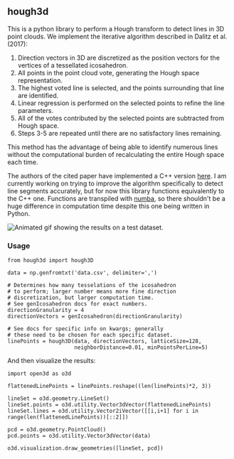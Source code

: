 ## hough3d

This is a python library to perform a Hough transform to detect lines in 3D point clouds. We implement the iterative algorithm described in Dalitz et al. (2017):

1. Direction vectors in 3D are discretized as the position vectors for the vertices of a tessellated icosahedron.
2. All points in the point cloud vote, generating the Hough space representation.
3. The highest voted line is selected, and the points surrounding that line are identified.
4. Linear regression is performed on the selected points to refine the line parameters.
5. All of the votes contributed by the selected points are subtracted from Hough space.
6. Steps 3-5 are repeated until there are no satisfactory lines remaining.

This method has the advantage of being able to identify numerous lines without the computational burden of recalculating the entire Hough space each time.

The authors of the cited paper have implemented a C++ version [here](https://github.com/cdalitz/hough-3d-lines/). I am currently working on trying to improve the algorithm specifically to detect line segments accurately, but for now this library functions equivalently to the C++ one. Functions are transpiled with [numba](https://numba.readthedocs.io/), so there shouldn't be a huge difference in computation time despite this one being written in Python.

![Animated gif showing the results on a test dataset.]()

### Usage

```
from hough3d import hough3D

data = np.genfromtxt('data.csv', delimiter=',')

# Determines how many tesselations of the icosahedron
# to perform; larger number means more fine direction
# discretization, but larger computation time.
# See genIcosahedron docs for exact numbers.
directionGranularity = 4
directionVectors = genIcosahedron(directionGranularity)

# See docs for specific info on kwargs; generally
# these need to be chosen for each specific dataset.
linePoints = hough3D(data, directionVectors, latticeSize=128,
                     neighborDistance=0.01, minPointsPerLine=5)

```

And then visualize the results:

```
import open3d as o3d

flattenedLinePoints = linePoints.reshape((len(linePoints)*2, 3))

lineSet = o3d.geometry.LineSet()
lineSet.points = o3d.utility.Vector3dVector(flattenedLinePoints)
lineSet.lines = o3d.utility.Vector2iVector([[i,i+1] for i in range(len(flattenedLinePoints))[::2]])

pcd = o3d.geometry.PointCloud()
pcd.points = o3d.utility.Vector3dVector(data)

o3d.visualization.draw_geometries([lineSet, pcd])
```
